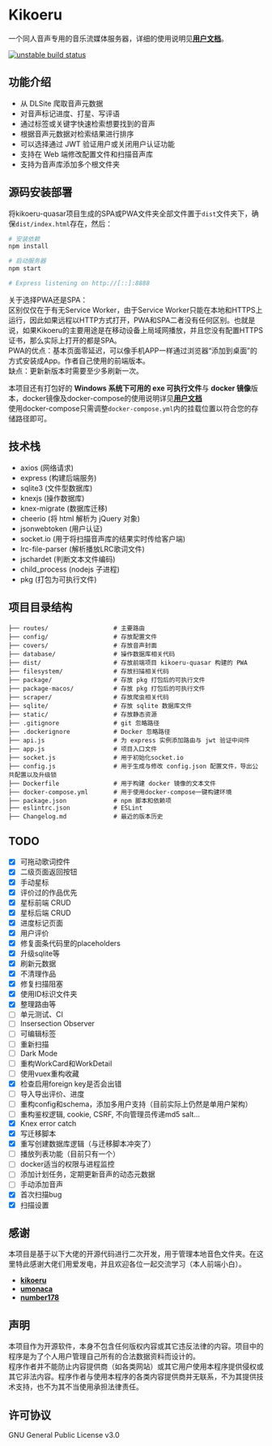 # Kikoeru

一个同人音声专用的音乐流媒体服务器，详细的使用说明见[**用户文档**](./用户文档.md)。

[![unstable build status](https://github.com/umonaca/kikoeru-express/actions/workflows/build-artifacts.yml/badge.svg)](https://github.com/umonaca/kikoeru-express/actions)

## 功能介绍

- 从 DLSite 爬取音声元数据
- 对音声标记进度、打星、写评语
- 通过标签或关键字快速检索想要找到的音声
- 根据音声元数据对检索结果进行排序
- 可以选择通过 JWT 验证用户或关闭用户认证功能
- 支持在 Web 端修改配置文件和扫描音声库
- 支持为音声库添加多个根文件夹

## 源码安装部署

将kikoeru-quasar项目生成的SPA或PWA文件夹全部文件置于`dist`文件夹下，确保`dist/index.html`存在，然后：

```bash
# 安装依赖
npm install

# 启动服务器
npm start

# Express listening on http://[::]:8888
```

关于选择PWA还是SPA：  
区别仅仅在于有无Service Worker，由于Service Worker只能在本地和HTTPS上运行，因此如果远程以HTTP方式打开，PWA和SPA二者没有任何区别。也就是说，如果Kikoeru的主要用途是在移动设备上局域网播放，并且您没有配置HTTPS证书，那么实际上打开的都是SPA。  
PWA的优点：基本页面零延迟，可以像手机APP一样通过浏览器“添加到桌面”的方式安装成App。作者自己使用的前端版本。  
缺点：更新新版本时需要至少多刷新一次。  

本项目还有打包好的 **Windows 系统下可用的 exe 可执行文件**与 **docker 镜像**版本，docker镜像及docker-compose的使用说明详见[**用户文档**](https://github.com/umonaca/kikoeru-express/wiki/%E4%BD%BF%E7%94%A8%E8%AF%B4%E6%98%8E)  
使用docker-compose只需调整`docker-compose.yml`内的挂载位置以符合您的存储路径即可。

## 技术栈

- axios (网络请求)
- express (构建后端服务)
- sqlite3 (文件型数据库)
- knexjs (操作数据库)
- knex-migrate (数据库迁移)
- cheerio (将 html 解析为 jQuery 对象)
- jsonwebtoken (用户认证)
- socket.io (用于将扫描音声库的结果实时传给客户端)
- lrc-file-parser (解析播放LRC歌词文件)
- jschardet (判断文本文件编码)
- child_process (nodejs 子进程)
- pkg (打包为可执行文件)

## 项目目录结构

```tree
├── routes/                  # 主要路由
├── config/                  # 存放配置文件
├── covers/                  # 存放音声封面
├── database/                # 操作数据库相关代码
├── dist/                    # 存放前端项目 kikoeru-quasar 构建的 PWA
├── filesystem/              # 存放扫描相关代码
├── package/                 # 存放 pkg 打包后的可执行文件
├── package-macos/           # 存放 pkg 打包后的可执行文件
├── scraper/                 # 存放爬虫相关代码
├── sqlite/                  # 存放 sqlite 数据库文件
├── static/                  # 存放静态资源
├── .gitignore               # git 忽略路径
├── .dockerignore            # Docker 忽略路径
├── api.js                   # 为 express 实例添加路由与 jwt 验证中间件
├── app.js                   # 项目入口文件
├── socket.js                # 用于初始化socket.io
├── config.js                # 用于生成与修改 config.json 配置文件，导出公共配置以及升级锁
├── Dockerfile               # 用于构建 docker 镜像的文本文件
├── docker-compose.yml       # 用于使用docker-compose一键构建环境
├── package.json             # npm 脚本和依赖项
├── eslintrc.json            # ESLint
├── Changelog.md             # 最近的版本历史
```

## TODO

- [x] 可拖动歌词控件
- [x] 二级页面返回按钮
- [x] 手动星标
- [x] 评价过的作品优先
- [x] 星标前端 CRUD
- [x] 星标后端 CRUD
- [x] 进度标记页面
- [x] 用户评价
- [x] 修复面条代码里的placeholders
- [x] 升级sqlite等
- [x] 刷新元数据
- [x] 不清理作品
- [x] 修复扫描阻塞
- [x] 使用ID标识文件夹
- [x] 整理路由等
- [ ] 单元测试、CI
- [ ] Insersection Observer
- [ ] 可编辑标签
- [ ] 重新扫描
- [ ] Dark Mode
- [ ] 重构WorkCard和WorkDetail
- [ ] 使用vuex重构收藏
- [x] 检查启用foreign key是否会出错
- [ ] 导入导出评价、进度
- [ ] 重构config和schema，添加多用户支持（目前实际上仍然是单用户架构）
- [ ] 重构鉴权逻辑, cookie, CSRF, 不向管理员传递md5 salt...
- [x] Knex error catch
- [x] 写迁移脚本
- [x] 重写创建数据库逻辑（与迁移脚本冲突了）
- [ ] 播放列表功能（目前只有一个）
- [ ] docker适当的权限与进程监控
- [ ] 添加计划任务，定期更新音声的动态元数据
- [ ] 手动添加音声
- [x] 首次扫描bug
- [x] 扫描设置

## 感谢

本项目是基于以下大佬的开源代码进行二次开发，用于管理本地音色文件夹。在这里特此感谢大佬们用爱发电，并且欢迎各位一起交流学习（本人前端小白）。

- [**kikoeru**](https://github.com/nortonandrews/kikoeru)
- [**umonaca**](https://github.com/umonaca/kikoeru-express)
- [**number178**](https://https://github.com/Number178/kikoeru-express)

## 声明

本项目作为开源软件，本身不包含任何版权内容或其它违反法律的内容。项目中的程序是为了个人用户管理自己所有的合法数据资料而设计的。  
程序作者并不能防止内容提供商（如各类网站）或其它用户使用本程序提供侵权或其它非法内容。程序作者与使用本程序的各类内容提供商并无联系，不为其提供技术支持，也不为其不当使用承担法律责任。

## 许可协议

GNU General Public License v3.0
